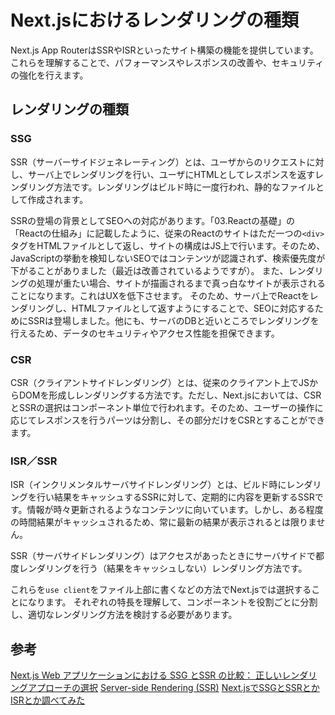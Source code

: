 # Next.jsにおけるレンダリングの種類

Next.js App RouterはSSRやISRといったサイト構築の機能を提供しています。これらを理解することで、パフォーマンスやレスポンスの改善や、セキュリティの強化を行えます。

## レンダリングの種類

### SSG

SSR（サーバーサイドジェネレーティング）とは、ユーザからのリクエストに対し、サーバ上でレンダリングを行い、ユーザにHTMLとしてレスポンスを返すレンダリング方法です。レンダリングはビルド時に一度行われ、静的なファイルとして作成されます。

SSRの登場の背景としてSEOへの対応があります。「03.Reactの基礎」の「Reactの仕組み」に記載したように、従来のReactのサイトはただ一つの`<div>`タグをHTMLファイルとして返し、サイトの構成はJS上で行います。そのため、JavaScriptの挙動を検知しないSEOではコンテンツが認識されず、検索優先度が下がることがありました（最近は改善されているようですが）。
また、レンダリングの処理が重たい場合、サイトが描画されるまで真っ白なサイトが表示されることになります。これはUXを低下させます。
そのため、サーバ上でReactをレンダリングし、HTMLファイルとして返すようにすることで、SEOに対応するためにSSRは登場しました。他にも、サーバのDBと近いところでレンダリングを行えるため、データのセキュリティやアクセス性能を担保できます。

### CSR

CSR（クライアントサイドレンダリング）とは、従来のクライアント上でJSからDOMを形成しレンダリングする方法です。ただし、Next.jsにおいては、CSRとSSRの選択はコンポーネント単位で行われます。そのため、ユーザーの操作に応じてレスポンスを行うパーツは分割し、その部分だけをCSRとすることができます。

### ISR／SSR

ISR（インクリメンタルサーバサイドレンダリング）とは、ビルド時にレンダリングを行い結果をキャッシュするSSRに対して、定期的に内容を更新するSSRです。情報が時々更新されるようなコンテンツに向いています。しかし、ある程度の時間結果がキャッシュされるため、常に最新の結果が表示されるとは限りません。

SSR（サーバサイドレンダリング）はアクセスがあったときにサーバサイドで都度レンダリングを行う（結果をキャッシュしない）レンダリング方法です。

これらを`use client`をファイル上部に書くなどの方法でNext.jsでは選択することになります。
それぞれの特長を理解して、コンポーネントを役割ごとに分割し、適切なレンダリング方法を検討する必要があります。

## 参考

[Next.js Web アプリケーションにおける SSG とSSR の比較： 正しいレンダリングアプローチの選択](https://aws.amazon.com/jp/blogs/news/ssg-vs-ssr-in-next-js-web-applications-choosing-the-right-rendering-approach/)
[Server-side Rendering (SSR)](https://nextjs.org/docs/pages/building-your-application/rendering/server-side-rendering)
[Next.jsでSSGとSSRとかISRとか調べてみた](https://zenn.dev/kisukeyas/articles/bf13fd8f722add)
